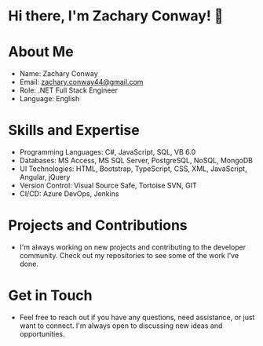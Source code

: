# Hi there, I'm Zachary Conway! 👋

# About Me
  - Name: Zachary Conway
  - Email: zachary.conway44@gmail.com
  - Role: .NET Full Stack Engineer
  - Language: English

# Skills and Expertise
  - Programming Languages: C#, JavaScript, SQL, VB 6.0
  - Databases: MS Access, MS SQL Server, PostgreSQL, NoSQL, MongoDB
  - UI Technologies: HTML, Bootstrap, TypeScript, CSS, XML, JavaScript, Angular, jQuery
  - Version Control: Visual Source Safe, Tortoise SVN, GIT
  - CI/CD: Azure DevOps, Jenkins

# Projects and Contributions
  - I'm always working on new projects and contributing to the developer community. Check out my repositories to see some of the work I've done.

# Get in Touch
  - Feel free to reach out if you have any questions, need assistance, or just want to connect. I'm always open to discussing new ideas and opportunities.

<!---
Zachary-Conway/Zachary-Conway is a ✨ special ✨ repository because its `README.md` (this file) appears on your GitHub profile.
You can click the Preview link to take a look at your changes.
--->
